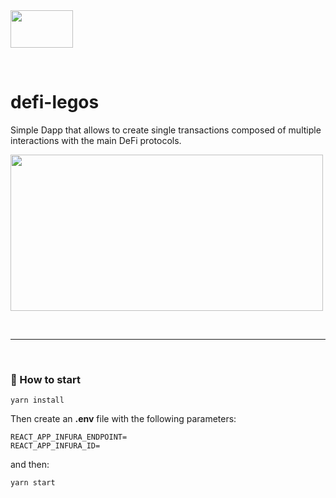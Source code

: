 <img src="https://ipfs.io/ipfs/QmQT42CtiL2PDB2DeVdArG9hwFnJiZwVG6xJSedyY3W1Yd" height="60" width="100">

&nbsp;

# defi-legos

Simple Dapp that allows to create single transactions composed of multiple interactions with the main DeFi  protocols.

<img src="https://ipfs.io/ipfs/QmS9w9zFxLetZhHc3vf32trFuWRvWheW83zDtKxTe6J4Ws" height="250" width="500">

&nbsp;

***

&nbsp;

### :rocket: How to start

```
yarn install
```

Then create an __.env__ file with the following parameters:

```
REACT_APP_INFURA_ENDPOINT=
REACT_APP_INFURA_ID=
```

and then:

```
yarn start
```